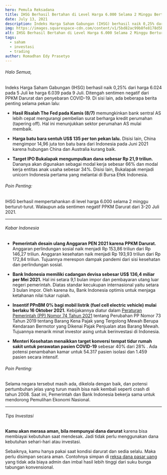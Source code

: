 ```yaml
---
hero: Pemula Reksadana
title: IHSG Berhasil Bertahan di Level Harga 6.000 Selama 2 Minggu Berturut-turut
date: July 13, 2021
description: Indeks Harga Saham Gabungan (IHSG) berhasil naik 0,25% dari harga 6.024 pada 5 Juli ke harga 6.039 pada 9 Juli. Ditengah sentimen negatif dari PPKM Darurat dan penyebaran COVID-19.
img: https://images.squarespace-cdn.com/content/v1/5bd82ac99b8fe8178d5bc6e9/1626052460874-OTT54K5U923U9W4QBJBG/unsplash-image-mAxA2OmTmKA.jpg?format=1000w
alt: IHSG Berhasil Bertahan di Level Harga 6.000 Selama 2 Minggu Berturut-turut
tags: 
  - saham
  - investasi
  - trading
author: Romadhan Edy Prasetyo
---
```


<div class="pb-8 text-justify grid gap-4">
  <h6 class="ft-h text-primary font-bold">Halo Semua,</h6>
  <p>Indeks Harga Saham Gabungan (IHSG) berhasil naik 0,25% dari harga 6.024 pada 5 Juli ke harga 6.039 pada 9 Juli. Ditengah sentimen negatif dari PPKM Darurat dan penyebaran COVID-19. Di sisi lain, ada beberapa berita penting selama pekan lalu:</p>
  <ul>
    <li>
      <p><b>Hasil Risalah The Fed pada Kamis (8/7)</b> memungkinkan bank sentral AS lebih cepat mengurangi pembelian surat berharga kredit perumahan (tapering off). Hal ini menunjukkan sektor perumahan AS mulai membaik.</p>
    </li>
    <li>
      <p><b>Harga batu bara sentuh US$ 135 per ton pekan lalu.</b> Disisi lain, China mengimpor 14,96 juta ton batu bara dari Indonesia pada Juni 2021 karena hubungan China dan Australia kurang baik.</p>
    </li>
    <li>
      <p><b>Target IPO Bukalapak mengumpulkan dana sebesar Rp 21,9 triliun.</b> Dananya akan digunakan sebagai modal kerja sebesar 66% dan modal kerja entitas anak usaha sebesar 34%. Disisi lain, Bukalapak menjadi unicorn Indonesia pertama yang melantai di Bursa Efek Indonesia.</p>
    </li>
  </ul>
  <h6 class="ft-h font-bold">Poin Penting:</h6>
  <p>IHSG berhasil mempertahankan di level harga 6.000 selama 2 minggu berturut-turut. Walaupun ada sentimen negatif PPKM Darurat dari 3-20 Juli 2021.</p>
</div>

<hr>
<div class="py-8 text-justify grid gap-4">
  <h6 class="ft-h text-primary font-bold">Kabar Indonesia</h6>
  <ul>
    <li>
      <p><b>Pemerintah desain ulang Anggaran PEN 2021 karena PPKM Darurat.</b> Anggaran perlindungan sosial naik menjadi Rp 153,86 triliun dari Rp 146,27 triliun. Anggaran kesehatan naik menjadi Rp 193,93 triliun dari Rp 172,84 triliun. Tujuannya  merespon dampak pandemi dari sisi kesehatan dan perlindungan sosial.</p>
    </li>
    <li>
      <p><b>Bank Indonesia memiliki cadangan devisa sebesar US$ 136,4 miliar per Mei 2021.</b> Hal ini setara 9,1 bulan impor dan pembayaran utang luar negeri pemerintah. Diatas standar kecukupan internasional yaitu setara 3 bulan impor. Oleh karena itu, Bank Indonesia optimis untuk menjaga ketahanan nilai tukar rupiah.</p>
    </li>
    <li>
      <p><b>Insentif PPnBM 0% bagi mobil listrik (fuel cell electric vehicle) mulai berlaku 16 Oktober 2021.</b> Kebijakannya diatur dalam <a href="https://perpajakan.ddtc.co.id/peraturan-pajak/read/peraturan-pemerintah-74-tahun-2021" target="_blank">Peraturan Pemerintah (PP) Nomor 74 Tahun 2021</a> tentang Perubahan PP Nomor 73 Tahun 2019 tentang Barang Kena Pajak yang Tergolong Mewah Berupa Kendaraan Bermotor yang Dikenai Pajak Penjualan atas Barang Mewah. Tujuannya menarik minat investor asing untuk berinvestasi di Indonesia.</p>
    </li>
    <li>
      <p><b>Menteri Kesehatan menaikkan target konversi tempat tidur rumah sakit untuk perawatan pasien COVID-19</b> sebesar 40% dari 28% . Ada potensi penambahan kamar untuk 54.317 pasien isolasi dan 1.459 pasien secara intensif.</p>
    </li>
  </ul>
  <h6 class="ft-h font-bold">Poin Penting:</h6>
  <p>Selama negara tersebut masih ada, dikelola dengan baik, dan potensi pertumbuhan jelas yang turun masih bisa naik kembali seperti crash di tahun 2008. Saat ini, Pemerintah dan Bank Indonesia bekerja sama untuk mendorong Pemulihan Ekonomi Nasional.</p>
</div>

<hr>
<div class="py-8 text-justify grid gap-4">
  <h6 class="ft-h text-primary font-bold">Tips Investasi</h6>
  <p><b>Kamu akan merasa aman, bila mempunyai dana darurat</b> karena bisa membiayai kebutuhan saat mendesak. Jadi tidak perlu menggunakan dana kebutuhan sehari-hari atau investasi.</p>
  <p>Sebaiknya, kamu hanya pakai saat kondisi darurat dan sedia selalu. Maka perlu disimpan secara aman. Contohnya simpan di <a href="https://faq.bibit.id/id/article/apa-itu-reksa-dana-pasar-uang-helga8/" target="_blank">reksa dana pasar uang</a> yang tidak ada biaya admin dan imbal hasil lebih tinggi dari suku bunga tabungan konvensional.</p>
</div>